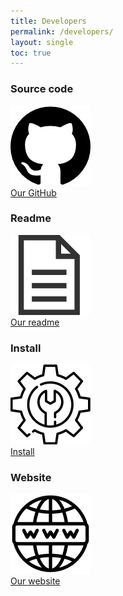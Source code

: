 ```yaml
---
title: Developers
permalink: /developers/
layout: single
toc: true
---
```


### Source code
<img src="../assets/images/logo-github.png" alt="GitHub Logo "><br>
<a href="https://github.com/GazePlay/GazePlay">Our GitHub</a>

### Readme
<img src="../assets/images/file-text.png" alt="File logo"><br>
<a href="https://github.com/GazePlay/GazePlay/blob/master/README.md">Our readme</a>

### Install
<img src="../assets/images/logo-install.png" alt="Install logo"><br>
<a href="https://github.com/GazePlay/GazePlay/blob/master/INSTALLATION-EN.MD">Install</a>

### Website
<img src="../assets/images/logo-website.png" alt="Logo website"><br>
<a href="https://github.com/GazePlay/GazePlay/blob/master/WEBSITE.md">Our website</a>
